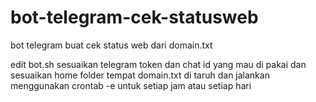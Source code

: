 # bot-telegram-cek-statusweb
bot telegram buat cek status web dari domain.txt

edit bot.sh sesuaikan telegram token dan chat id yang mau di pakai dan sesuaikan home folder tempat domain.txt di taruh dan jalankan menggunakan crontab -e untuk setiap jam atau setiap hari
